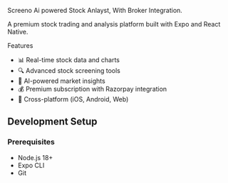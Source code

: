 Screeno Ai powered Stock Anlayst, With Broker Integration. 

A premium stock trading and analysis platform built with Expo and React Native.

 Features

- 📊 Real-time stock data and charts
- 🔍 Advanced stock screening tools
- 🤖 AI-powered market insights
- 💰 Premium subscription with Razorpay integration
- 📱 Cross-platform (iOS, Android, Web)

## Development Setup

### Prerequisites

- Node.js 18+ 
- Expo CLI
- Git

